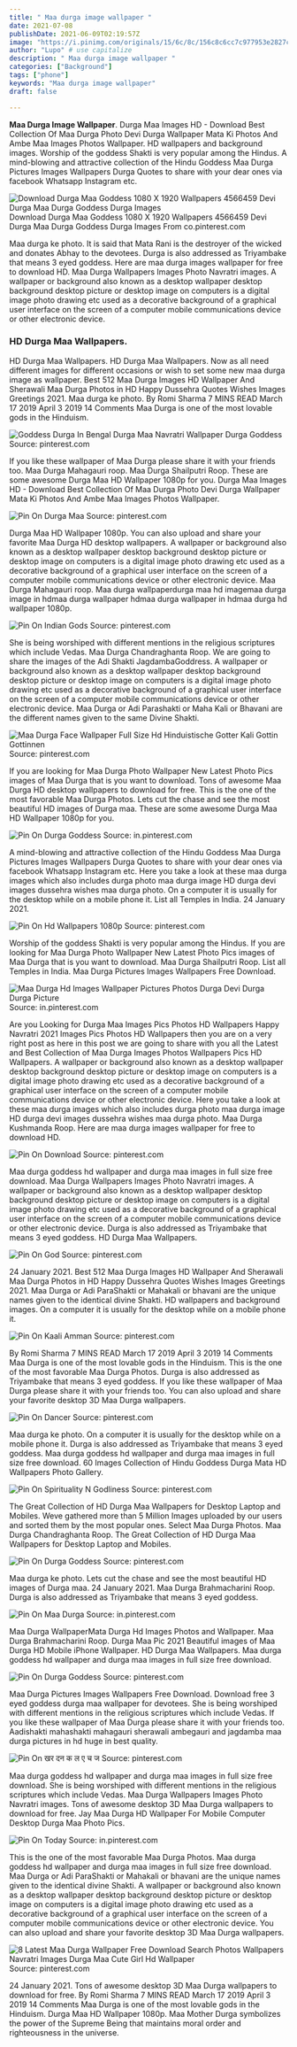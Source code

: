 ```yaml
---
title: " Maa durga image wallpaper "
date: 2021-07-08
publishDate: 2021-06-09T02:19:57Z
image: "https://i.pinimg.com/originals/15/6c/8c/156c8c6cc7c977953e2827ca463487c3.jpg"
author: "Lupo" # use capitalize
description: " Maa durga image wallpaper "
categories: ["Background"]
tags: ["phone"]
keywords: "Maa durga image wallpaper"
draft: false

---
```



**Maa Durga Image Wallpaper**. Durga Maa Images HD - Download Best Collection Of Maa Durga Photo Devi Durga Wallpaper Mata Ki Photos And Ambe Maa Images Photos Wallpaper. HD wallpapers and background images. Worship of the goddess Shakti is very popular among the Hindus. A mind-blowing and attractive collection of the Hindu Goddess Maa Durga Pictures Images Wallpapers Durga Quotes to share with your dear ones via facebook Whatsapp Instagram etc.

![Download Durga Maa Goddess 1080 X 1920 Wallpapers 4566459 Devi Durga Maa Durga Goddess Durga Images](https://i.pinimg.com/originals/c8/27/2a/c8272a08a86ffe193f5ebf70128955a4.png "Download Durga Maa Goddess 1080 X 1920 Wallpapers 4566459 Devi Durga Maa Durga Goddess Durga Images")
Download Durga Maa Goddess 1080 X 1920 Wallpapers 4566459 Devi Durga Maa Durga Goddess Durga Images From co.pinterest.com


Maa durga ke photo. It is said that Mata Rani is the destroyer of the wicked and donates Abhay to the devotees. Durga is also addressed as Triyambake that means 3 eyed goddess. Here are maa durga images wallpaper for free to download HD. Maa Durga Wallpapers Images Photo Navratri images. A wallpaper or background also known as a desktop wallpaper desktop background desktop picture or desktop image on computers is a digital image photo drawing etc used as a decorative background of a graphical user interface on the screen of a computer mobile communications device or other electronic device.

### HD Durga Maa Wallpapers.

HD Durga Maa Wallpapers. HD Durga Maa Wallpapers. Now as all need different images for different occasions or wish to set some new maa durga image as wallpaper. Best 512 Maa Durga Images HD Wallpaper And Sherawali Maa Durga Photos in HD Happy Dussehra Quotes Wishes Images Greetings 2021. Maa durga ke photo. By Romi Sharma 7 MINS READ March 17 2019 April 3 2019 14 Comments Maa Durga is one of the most lovable gods in the Hinduism.


![Goddess Durga In Bengal Durga Maa Navratri Wallpaper Durga Goddess](https://i.pinimg.com/originals/0f/6a/26/0f6a2644f1456046c7f2b03060472b2f.jpg "Goddess Durga In Bengal Durga Maa Navratri Wallpaper Durga Goddess")
Source: pinterest.com

If you like these wallpaper of Maa Durga please share it with your friends too. Maa Durga Mahagauri roop. Maa Durga Shailputri Roop. These are some awesome Durga Maa HD Wallpaper 1080p for you. Durga Maa Images HD - Download Best Collection Of Maa Durga Photo Devi Durga Wallpaper Mata Ki Photos And Ambe Maa Images Photos Wallpaper.

![Pin On Durga Maa](https://i.pinimg.com/originals/2e/60/40/2e6040124e963ef5bb72dc83620362f5.jpg "Pin On Durga Maa")
Source: pinterest.com

Durga Maa HD Wallpaper 1080p. You can also upload and share your favorite Maa Durga HD desktop wallpapers. A wallpaper or background also known as a desktop wallpaper desktop background desktop picture or desktop image on computers is a digital image photo drawing etc used as a decorative background of a graphical user interface on the screen of a computer mobile communications device or other electronic device. Maa Durga Mahagauri roop. Maa durga wallpaperdurga maa hd imagemaa durga image in hdmaa durga wallpaper hdmaa durga wallpaper in hdmaa durga hd wallpaper 1080p.

![Pin On Indian Gods](https://i.pinimg.com/originals/96/3e/8e/963e8e2e258e1f66492f9c51607abe46.jpg "Pin On Indian Gods")
Source: pinterest.com

She is being worshiped with different mentions in the religious scriptures which include Vedas. Maa Durga Chandraghanta Roop. We are going to share the images of the Adi Shakti JagdambaGoddress. A wallpaper or background also known as a desktop wallpaper desktop background desktop picture or desktop image on computers is a digital image photo drawing etc used as a decorative background of a graphical user interface on the screen of a computer mobile communications device or other electronic device. Maa Durga or Adi Parashakti or Maha Kali or Bhavani are the different names given to the same Divine Shakti.

![Maa Durga Face Wallpaper Full Size Hd Hinduistische Gotter Kali Gottin Gottinnen](https://i.pinimg.com/originals/96/46/a5/9646a57b6997903553965599300565ba.jpg "Maa Durga Face Wallpaper Full Size Hd Hinduistische Gotter Kali Gottin Gottinnen")
Source: pinterest.com

If you are looking for Maa Durga Photo Wallpaper New Latest Photo Pics images of Maa Durga that is you want to download. Tons of awesome Maa Durga HD desktop wallpapers to download for free. This is the one of the most favorable Maa Durga Photos. Lets cut the chase and see the most beautiful HD images of Durga maa. These are some awesome Durga Maa HD Wallpaper 1080p for you.

![Pin On Durga Goddess](https://i.pinimg.com/564x/b0/7c/e6/b07ce66a6b7a667f89368b7c04ad5718.jpg "Pin On Durga Goddess")
Source: in.pinterest.com

A mind-blowing and attractive collection of the Hindu Goddess Maa Durga Pictures Images Wallpapers Durga Quotes to share with your dear ones via facebook Whatsapp Instagram etc. Here you take a look at these maa durga images which also includes durga photo maa durga image HD durga devi images dussehra wishes maa durga photo. On a computer it is usually for the desktop while on a mobile phone it. List all Temples in India. 24 January 2021.

![Pin On Hd Wallpapers 1080p](https://i.pinimg.com/originals/47/92/ed/4792ed76e7b6db5034dbf66440965325.jpg "Pin On Hd Wallpapers 1080p")
Source: pinterest.com

Worship of the goddess Shakti is very popular among the Hindus. If you are looking for Maa Durga Photo Wallpaper New Latest Photo Pics images of Maa Durga that is you want to download. Maa Durga Shailputri Roop. List all Temples in India. Maa Durga Pictures Images Wallpapers Free Download.

![Maa Durga Hd Images Wallpaper Pictures Photos Durga Devi Durga Durga Picture](https://i.pinimg.com/564x/1a/56/67/1a566744560f8eeb9497998a8e2f47a6.jpg "Maa Durga Hd Images Wallpaper Pictures Photos Durga Devi Durga Durga Picture")
Source: in.pinterest.com

Are you Looking for Durga Maa Images Pics Photos HD Wallpapers Happy Navratri 2021 Images Pics Photos HD Wallpapers then you are on a very right post as here in this post we are going to share with you all the Latest and Best Collection of Maa Durga Images Photos Wallpapers Pics HD Wallpapers. A wallpaper or background also known as a desktop wallpaper desktop background desktop picture or desktop image on computers is a digital image photo drawing etc used as a decorative background of a graphical user interface on the screen of a computer mobile communications device or other electronic device. Here you take a look at these maa durga images which also includes durga photo maa durga image HD durga devi images dussehra wishes maa durga photo. Maa Durga Kushmanda Roop. Here are maa durga images wallpaper for free to download HD.

![Pin On Download](https://i.pinimg.com/originals/f2/35/ec/f235ec16d76cad837966ebd883ce2cd1.jpg "Pin On Download")
Source: pinterest.com

Maa durga goddess hd wallpaper and durga maa images in full size free download. Maa Durga Wallpapers Images Photo Navratri images. A wallpaper or background also known as a desktop wallpaper desktop background desktop picture or desktop image on computers is a digital image photo drawing etc used as a decorative background of a graphical user interface on the screen of a computer mobile communications device or other electronic device. Durga is also addressed as Triyambake that means 3 eyed goddess. HD Durga Maa Wallpapers.

![Pin On God](https://i.pinimg.com/originals/34/f1/13/34f1139afa80fc96522fa0fe39ea9d3a.jpg "Pin On God")
Source: pinterest.com

24 January 2021. Best 512 Maa Durga Images HD Wallpaper And Sherawali Maa Durga Photos in HD Happy Dussehra Quotes Wishes Images Greetings 2021. Maa Durga or Adi ParaShakti or Mahakali or bhavani are the unique names given to the identical divine Shakti. HD wallpapers and background images. On a computer it is usually for the desktop while on a mobile phone it.

![Pin On Kaali Amman](https://i.pinimg.com/originals/9d/d8/61/9dd861773a013b97f4289d16d380d25b.jpg "Pin On Kaali Amman")
Source: pinterest.com

By Romi Sharma 7 MINS READ March 17 2019 April 3 2019 14 Comments Maa Durga is one of the most lovable gods in the Hinduism. This is the one of the most favorable Maa Durga Photos. Durga is also addressed as Triyambake that means 3 eyed goddess. If you like these wallpaper of Maa Durga please share it with your friends too. You can also upload and share your favorite desktop 3D Maa Durga wallpapers.

![Pin On Dancer](https://i.pinimg.com/originals/15/72/95/15729581363c224d9c5dbaaf1b6b2635.jpg "Pin On Dancer")
Source: pinterest.com

Maa durga ke photo. On a computer it is usually for the desktop while on a mobile phone it. Durga is also addressed as Triyambake that means 3 eyed goddess. Maa durga goddess hd wallpaper and durga maa images in full size free download. 60 Images Collection of Hindu Goddess Durga Mata HD Wallpapers Photo Gallery.

![Pin On Spirituality N Godliness](https://i.pinimg.com/474x/53/bd/81/53bd81bf943d75b41ec3b2951699dbbe.jpg "Pin On Spirituality N Godliness")
Source: pinterest.com

The Great Collection of HD Durga Maa Wallpapers for Desktop Laptop and Mobiles. Weve gathered more than 5 Million Images uploaded by our users and sorted them by the most popular ones. Select Maa Durga Photos. Maa Durga Chandraghanta Roop. The Great Collection of HD Durga Maa Wallpapers for Desktop Laptop and Mobiles.

![Pin On Durga Goddess](https://i.pinimg.com/736x/d9/15/dd/d915ddcf37c08ed7e8c6e84323939c99.jpg "Pin On Durga Goddess")
Source: pinterest.com

Maa durga ke photo. Lets cut the chase and see the most beautiful HD images of Durga maa. 24 January 2021. Maa Durga Brahmacharini Roop. Durga is also addressed as Triyambake that means 3 eyed goddess.

![Pin On Maa Durga](https://i.pinimg.com/originals/3f/35/d2/3f35d241b5169620d1601a5d9935d889.jpg "Pin On Maa Durga")
Source: in.pinterest.com

Maa Durga WallpaperMata Durga Hd Images Photos and Wallpaper. Maa Durga Brahmacharini Roop. Durga Maa Pic 2021 Beautiful images of Maa Durga HD Mobile iPhone Wallpaper. HD Durga Maa Wallpapers. Maa durga goddess hd wallpaper and durga maa images in full size free download.

![Pin On Durga Goddess](https://i.pinimg.com/736x/4e/23/93/4e239331cb1e865afe0067edbee2b585.jpg "Pin On Durga Goddess")
Source: pinterest.com

Maa Durga Pictures Images Wallpapers Free Download. Download free 3 eyed goddess durga maa wallpaper for devotees. She is being worshiped with different mentions in the religious scriptures which include Vedas. If you like these wallpaper of Maa Durga please share it with your friends too. Aadishakti mahashakti mahagauri sherawali ambegauri and jagdamba maa durga pictures in hd huge in best quality.

![Pin On खर दन क ल ए च ज](https://i.pinimg.com/originals/bb/94/da/bb94da06f49dc1d3334b1b4fdab02831.jpg "Pin On खर दन क ल ए च ज")
Source: pinterest.com

Maa durga goddess hd wallpaper and durga maa images in full size free download. She is being worshiped with different mentions in the religious scriptures which include Vedas. Maa Durga Wallpapers Images Photo Navratri images. Tons of awesome desktop 3D Maa Durga wallpapers to download for free. Jay Maa Durga HD Wallpaper For Mobile Computer Desktop Durga Maa Photo Pics.

![Pin On Today](https://i.pinimg.com/originals/70/dc/ed/70dcedb22bb335d9d7a7d16f3054dc02.jpg "Pin On Today")
Source: in.pinterest.com

This is the one of the most favorable Maa Durga Photos. Maa durga goddess hd wallpaper and durga maa images in full size free download. Maa Durga or Adi ParaShakti or Mahakali or bhavani are the unique names given to the identical divine Shakti. A wallpaper or background also known as a desktop wallpaper desktop background desktop picture or desktop image on computers is a digital image photo drawing etc used as a decorative background of a graphical user interface on the screen of a computer mobile communications device or other electronic device. You can also upload and share your favorite desktop 3D Maa Durga wallpapers.

![8 Latest Maa Durga Wallpaper Free Download Search Photos Wallpapers Navratri Images Durga Maa Cute Girl Hd Wallpaper](https://i.pinimg.com/originals/15/6c/8c/156c8c6cc7c977953e2827ca463487c3.jpg "8 Latest Maa Durga Wallpaper Free Download Search Photos Wallpapers Navratri Images Durga Maa Cute Girl Hd Wallpaper")
Source: pinterest.com

24 January 2021. Tons of awesome desktop 3D Maa Durga wallpapers to download for free. By Romi Sharma 7 MINS READ March 17 2019 April 3 2019 14 Comments Maa Durga is one of the most lovable gods in the Hinduism. Durga Maa HD Wallpaper 1080p. Maa Mother Durga symbolizes the power of the Supreme Being that maintains moral order and righteousness in the universe.

